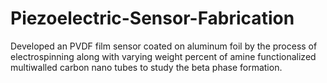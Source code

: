 # Piezoelectric-Sensor-Fabrication
Developed an PVDF film sensor coated on aluminum foil by the process of electrospinning along with varying weight percent of amine functionalized multiwalled carbon nano tubes to study the beta phase formation.
